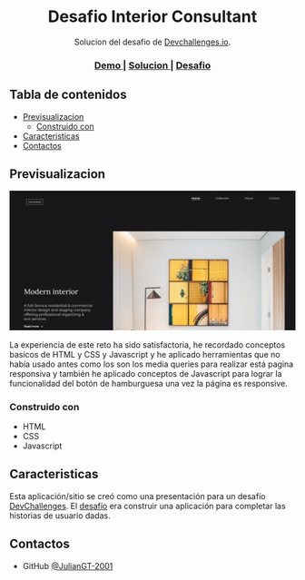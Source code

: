 <!-- Please update value in the {}  -->

<h1 align="center">Desafio Interior Consultant</h1>

<div align="center">
   Solucion del desafio de  <a href="http://devchallenges.io" target="_blank">Devchallenges.io</a>.
</div>

<div align="center">
  <h3>
    <a href="https://juliangt-2001.github.io/Interior_Consultant_Challenge/">
      Demo
    </a>
    <span> | </span>
    <a href="https://juliangt-2001.github.io/Interior_Consultant_Challenge/">
      Solucion
    </a>
    <span> | </span>
    <a href="https://devchallenges.io/challenges/Jymh2b2FyebRTUljkNcb">
      Desafio
    </a>
  </h3>
</div>

<!-- TABLE OF CONTENTS -->

## Tabla de contenidos

- [Previsualizacion](#Previsualizacion)
  - [Construido con](#Construido-con)
- [Caracteristicas](#Caracteristicas)
- [Contactos](#contactos)

<!-- OVERVIEW -->

## Previsualizacion

![screenshot](https://raw.githubusercontent.com/JulianGT-2001/Interior_Consultant_Challenge/main/FondoIniciar.png)

La experiencia de este reto ha sido satisfactoria, he recordado conceptos basicos de HTML y CSS y Javascript y he aplicado herramientas que no había usado antes como los son los media queries para realizar está pagina responsiva y también he aplicado conceptos de Javascript para lograr la funcionalidad del botón de hamburguesa una vez la página es responsive.

### Construido con

- HTML
- CSS
- Javascript

## Caracteristicas

<!-- List the features of your application or follow the template. Don't share the figma file here :) -->

Esta aplicación/sitio se creó como una presentación para un desafío [DevChallenges](https://devchallenges.io). El [desafío](https://devchallenges.io/challenges/wBunSb7FPrIepJZAg0sY) era construir una aplicación para completar las historias de usuario dadas.

## Contactos

- GitHub [@JulianGT-2001](https://github.com/JulianGT-2001)
